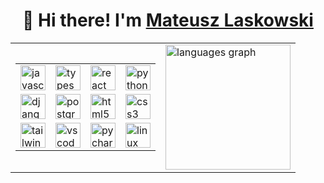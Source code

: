<h1 align="center">👋 Hi there! I'm <a href="https://matcane.github.io">Mateusz Laskowski</a></h1>

<div align="center">
  <table>
    <tr>
      <td>
        <table>
          <tr>
            <td><a href="#"><img src="https://cdn.jsdelivr.net/gh/devicons/devicon/icons/javascript/javascript-original.svg" height="40" alt="javascript logo" /></a></td>
            <td><a href="#"><img src="https://cdn.jsdelivr.net/gh/devicons/devicon/icons/typescript/typescript-original.svg" height="40" alt="typescript logo" /></a></td>
            <td><a href="#"><img src="https://cdn.jsdelivr.net/gh/devicons/devicon/icons/react/react-original.svg" height="40" alt="react logo" /></a></td>
            <td><a href="#"><img src="https://cdn.jsdelivr.net/gh/devicons/devicon/icons/python/python-original.svg" height="40" alt="python logo" /></a></td>
          </tr>
          <tr>
            <td><a href="#"><img src="https://cdn.jsdelivr.net/gh/devicons/devicon/icons/django/django-plain.svg" height="40" alt="django logo" /></a></td>
            <td><a href="#"><img src="https://cdn.jsdelivr.net/gh/devicons/devicon/icons/postgresql/postgresql-original.svg" height="40" alt="postgresql logo" /></a></td>
            <td><a href="#"><img src="https://cdn.jsdelivr.net/gh/devicons/devicon/icons/html5/html5-original.svg" height="40" alt="html5 logo" /></a></td>
            <td><a href="#"><img src="https://cdn.jsdelivr.net/gh/devicons/devicon/icons/css3/css3-original.svg" height="40" alt="css3 logo" /></a></td>
          </tr>
          <tr>
            <td><a href="#"><img src="https://cdn.simpleicons.org/tailwindcss/06B6D4" height="40" alt="tailwindcss logo" /></a></td>
            <td><a href="#"><img src="https://cdn.jsdelivr.net/gh/devicons/devicon/icons/vscode/vscode-original.svg" height="40" alt="vscode logo" /></a></td>
            <td><a href="#"><img src="https://cdn.jsdelivr.net/gh/devicons/devicon/icons/pycharm/pycharm-original.svg" height="40" alt="pycharm logo" /></a></td>
            <td><a href="#"><img src="https://cdn.jsdelivr.net/gh/devicons/devicon/icons/linux/linux-original.svg" height="40" alt="linux logo" /></a></td>
          </tr>
        </table>
      </td>
      <td>
        <a href="#"><img src="https://github-readme-stats.vercel.app/api/top-langs?username=matcane&locale=en&hide_title=false&layout=compact&card_width=320&langs_count=8&theme=dracula&hide_border=false&order=2" height="200" alt="languages graph" /></a>
      </td>
    </tr>
  </table>
</div>
